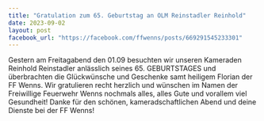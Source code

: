 ```yaml
---
title: "Gratulation zum 65. Geburtstag an OLM Reinstadler Reinhold"
date: 2023-09-02
layout: post
facebook_url: "https://facebook.com/ffwenns/posts/669291545233301"
---
```


Gestern am Freitagabend den 01.09 besuchten wir unseren Kameraden Reinhold Reinstadler anlässlich seines 65. GEBURTSTAGES und überbrachten die Glückwünsche und Geschenke samt heiligem Florian der FF Wenns. Wir gratulieren recht herzlich und wünschen im Namen der Freiwillige Feuerwehr Wenns nochmals alles, alles Gute und vorallem viel Gesundheit! Danke für den schönen, kameradschaftlichen Abend und deine Dienste bei der FF Wenns!